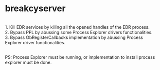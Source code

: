 # breakcyserver

<br/> 1. Kill EDR services by killing all the opened handles of the EDR process.
<br/> 2. Bypass PPL by abussing some Process Explorer drivers functionalities.
<br/> 3. Bypass ObRegisterCallbacks implementation by abussing Process Explorer driver functionalities.

<br/>PS: Process Explorer must be running, or implementation to install process explorer must be done.
